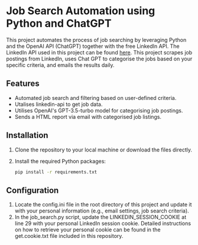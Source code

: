 # Job Search Automation using Python and ChatGPT

This project automates the process of job searching by leveraging Python and the OpenAI API (ChatGPT) together with the free LinkedIn API. The LinkedIn API used in this project can be found [here](https://github.com/username/linkedin-api-project). 
This project scrapes job postings from LinkedIn, uses Chat GPT to categorise the jobs based on your specific criteria, and emails the results daily.


## Features
- Automated job search and filtering based on user-defined criteria.
- Utalises linkedin-api to get job data. 
- Utilises OpenAI's GPT-3.5-turbo model for categorising job postings.
- Sends a HTML report via email with categorised job listings.

## Installation

1. Clone the repository to your local machine or download the files directly.
2. Install the required Python packages:

   ```bash
   pip install -r requirements.txt

## Configuration

1. Locate the config.ini file in the root directory of this project and update it with your personal information (e.g., email settings, job search criteria).
2. In the job_search.py script, update the LINKEDIN_SESSION_COOKIE at line 29 with your personal LinkedIn session cookie. Detailed instructions on how to retrieve your personal cookie can be found in the get.cookie.txt file included in this repository.
   
